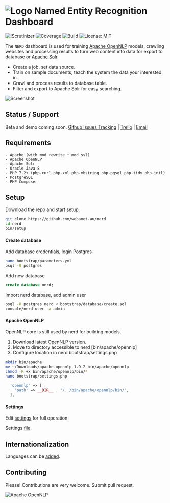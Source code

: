 # ![Logo](https://raw.githubusercontent.com/webanet-au/nerd/master/logo.png) Named Entity Recognition Dashboard
![!Scrutinizer](https://scrutinizer-ci.com/g/Webanet-Australia/nerd/badges/quality-score.png?b=master)
![Coverage](https://scrutinizer-ci.com/g/Webanet-Australia/nerd/badges/coverage.png?b=master)
![Build](https://scrutinizer-ci.com/g/Webanet-Australia/nerd/badges/build.png?b=master)
![License: MIT](https://img.shields.io/github/license/mashape/apistatus.svg)

The `NERD` dashboard is used for training [Apache OpenNLP](https://opennlp.apache.org/) models, crawling websites and processing results to turn web content into data for export to database or [Apache Solr](http://lucene.apache.org/solr/).

- Create a job, set data source.
- Train on sample documents, teach the system the data your interested in.
- Crawl and process results to database table.
- Filter and export to Apache Solr for easy searching.

![Screenshot](https://raw.githubusercontent.com/webanet-au/nerd/master/screenshot.jpg)

## Status / Support
Beta and demo coming soon.
[Github Issues Tracking](https://github.com/webanet-au/nerd/issues) | [Trello](https://trello.com/b/UgDofsbl/nerd) | [Email](zak@webanet.com.au)


## Requirements
    - Apache (with mod_rewrite + mod_ssl)
    - Apache OpenNLP
    - Apache Solr
    - Oracle Java 8
    - PHP 7.2+ (php-curl php-xml php-mbstring php-pgsql php-tidy php-intl)
    - PostgreSQL
    - PHP Composer

## Setup
Download the repo and start setup.
``` bash
git clone https://github.com/webanet-au/nerd
cd nerd
bin/setup
```

#### Create database

Add database credentials, login Postgres

``` bash
nano bootstrap/parameters.yml
psql -U postgres
```

Add new database

``` SQL
create database nerd;
````

Import nerd database, add admin user

``` bash
psql -U postgres nerd < bootstrap/database/create.sql
console/nerd user -a admin
```

#### Apache OpenNLP
OpenNLP core is still used by nerd for building models.


1. Download latest [OpenNLP](https://opennlp.apache.org/download.html) version.
2. Move to directory accessible to nerd [bin/apache/opennlp]
3. Configure location in nerd bootstrap/settings.php

``` bash
mkdir bin/apache
mv ~/Downloads/apache-opennlp-1.9.2 bin/apache/opennlp
chmod -R +x bin/apache/opennlp/bin/*
nano bootstrap/settings.php
```

``` php
  'opennlp' => [
    'path' => __DIR__ . '/../bin/apache/opennlp/bin/',
  ],
```

#### Settings

Edit [settings](https://github.com/webanet-au/nerd/blob/master/wiki/en_US/1.Setup/1.Nerd.md) for full operation.

Settings [file](https://github.com/webanet-au/nerd/blob/master/bootstrap/settings.php.dist).


## Internationalization

Languages can be [added]('https://github.com/webanet-au/nerd/blob/master/wiki/en_US/1.Setup/1.Nerd.md').

## Contributing
Please! Contributions are very welcome. Submit pull request.


![Apache OpenNLP](https://cwiki.apache.org/confluence/download/thumbnails/74691846/opennlp-poweredby.png?version=1&modificationDate=1514406818000&api=v2)
